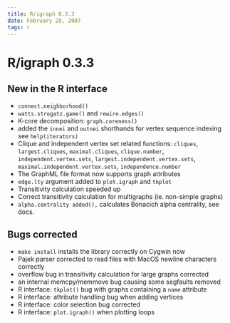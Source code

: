 ```yaml
---
title: R/igraph 0.3.3
date: February 28, 2007
tags: r
---
```


R/igraph 0.3.3
==============

New in the R interface
----------------------

* `connect.neighborhood()`
* `watts.strogatz.game()` and `rewire.edges()`
* K-core decomposition: `graph.coreness()`
* added the `innei` and `outnei` shorthands for vertex sequence indexing
  see `help(iterators)`
* Clique and independent vertex set related functions:
  `cliques`, `largest.cliques`, `maximal.cliques`, `clique.number`,
  `independent.vertex.sets`, `largest.independent.vertex.sets`,
  `maximal.independent.vertex.sets`, `independence.number`
* The GraphML file format now supports graph attributes
* `edge.lty` argument added to `plot.igraph` and `tkplot`
* Transitivity calculation speeded up
* Correct transitivity calculation for multigraphs (ie. non-simple graphs)
* `alpha.centrality added(),` calculates Bonacich alpha centrality, see docs.

<!--more-->

Bugs corrected
--------------

* `make install` installs the library correctly on Cygwin now
* Pajek parser corrected to read files with MacOS newline characters correctly
* overflow bug in transitivity calculation for large graphs corrected
* an internal memcpy/memmove bug causing some segfaults removed
* R interface: `tkplot()` bug with graphs containing a `name` attribute
* R interface: attribute handling bug when adding vertices
* R interface: color selection bug corrected
* R interface: `plot.igraph()` when plotting loops
